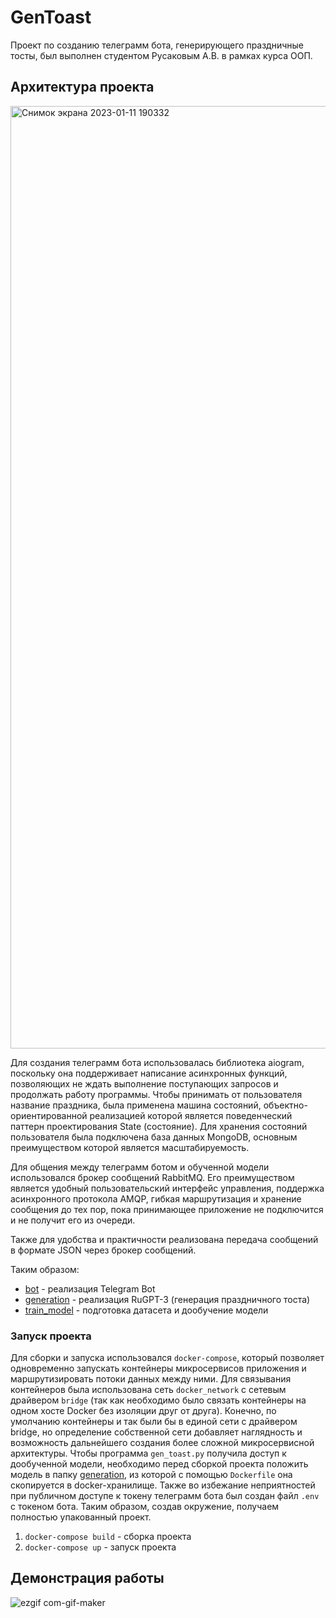 # GenToast
Проект по созданию телеграмм бота, генерирующего праздничные тосты, был выполнен студентом Русаковым А.В. в рамках курса ООП.
## Архитектура проекта
<img width="1508" alt="Снимок экрана 2023-01-11 190332" src="https://user-images.githubusercontent.com/90920531/212315251-4cf61871-4b7a-4987-b1fb-d74475f4c864.png">

Для создания телеграмм бота использовалась библиотека aiogram, поскольку она поддерживает написание асинхронных функций, позволяющих не ждать выполнение поступающих запросов и продолжать работу программы. Чтобы принимать от пользователя название праздника, была применена машина состояний, объектно-ориентированной реализацией которой является поведенческий паттерн проектирования State (состояние). Для хранения состояний пользователя была подключена база данных MongoDB, основным преимуществом которой является масштабируемость.

Для общения между телеграмм ботом и обученной модели использовался брокер сообщений RabbitMQ. Его преимуществом является удобный пользовательский интерфейс управления, поддержка асинхронного протокола AMQP, гибкая маршрутизация и хранение сообщения до тех пор, пока принимающее приложение не подключится и не получит его из очереди.

Также для удобства и практичности реализована передача сообщений в формате JSON через брокер сообщений.

Таким образом:
- [bot](./bot) - реализация Telegram Bot
- [generation](./generation) - реализация RuGPT-3 (генерация праздничного тоста)
- [train_model](./train_model) - подготовка датасета и дообучение модели

### Запуск проекта 
Для сборки и запуска использовался `docker-compose`, который позволяет одновременно запускать контейнеры микросервисов приложения и маршрутизировать потоки данных между ними. Для связывания контейнеров была использована сеть `docker_network` с сетевым драйвером `bridge` (так как необходимо было связать контейнеры на одном хосте Docker без изоляции друг от друга). Конечно, по умолчанию контейнеры и так были бы в единой сети с драйвером bridge, но определение собственной сети добавляет наглядность и возможность дальнейшего создания более сложной микросервисной архитектуры. Чтобы программа `gen_toast.py` получила доступ к дообученной модели, необходимо перед сборкой проекта положить модель в папку [generation](./generation), из которой с помощью `Dockerfile` она скопируется в docker-хранилище. Также во избежание неприятностей при публичном доступе к токену телеграмм бота был создан файл `.env` с токеном бота. Таким образом, создав окружение, получаем полностью упакованный проект.

1. `docker-compose build` - сборка проекта
2. `docker-compose up` - запуск проекта

## Демонстрация работы
![ezgif com-gif-maker](https://user-images.githubusercontent.com/90920531/212316787-c2c86c87-a6ba-4eb1-88bf-d92d4e2130b1.gif)
 
